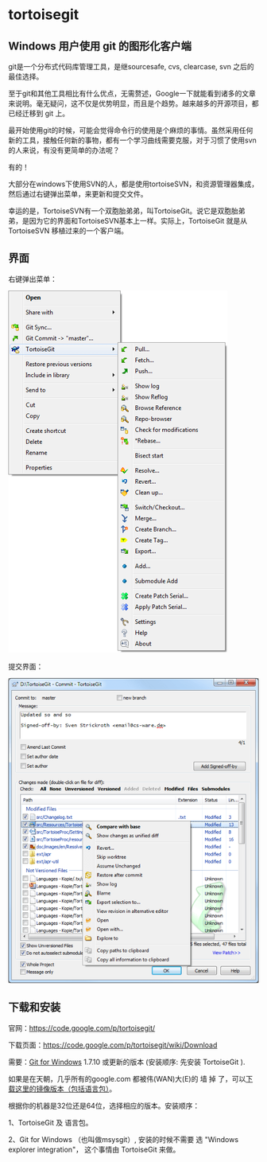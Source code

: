 # tortoisegit #

## Windows 用户使用 git 的图形化客户端 ##

git是一个分布式代码库管理工具，是继sourcesafe, cvs, clearcase, svn 之后的最佳选择。

至于git和其他工具相比有什么优点，无需赘述，Google一下就能看到诸多的文章来说明。毫无疑问，这不仅是优势明显，而且是个趋势。越来越多的开源项目，都已经迁移到 git 上。

最开始使用git的时候，可能会觉得命令行的使用是个麻烦的事情。虽然采用任何新的工具，接触任何新的事物，都有一个学习曲线需要克服，对于习惯了使用svn的人来说，有没有更简单的办法呢？

有的！

大部分在windows下使用SVN的人，都是使用tortoiseSVN，和资源管理器集成，然后通过右键弹出菜单，来更新和提交文件。

幸运的是，TortoiseSVN有一个双胞胎弟弟，叫TortoiseGit。说它是双胞胎弟弟，是因为它的界面和TortoiseSVN基本上一样。实际上，TortoiseGit 就是从 TortoiseSVN 移植过来的一个客户端。

## 界面 ##

右键弹出菜单：

![Git Menu](img/git-menu.png)

提交界面：

![Git Commit](img/git-commit.png)

## 下载和安装 ##

官网：https://code.google.com/p/tortoisegit/

下载页面：https://code.google.com/p/tortoisegit/wiki/Download

需要：[Git for Windows](http://msysgit.github.io/) 1.7.10 或更新的版本 (安装顺序: 先安装 TortoiseGit ).

如果是在天朝，几乎所有的google.com 都被伟(WAN)大(E)的 墙 掉 了，可以[下载这里的镜像版本（包括语言包）](windows/)。

根据你的机器是32位还是64位，选择相应的版本。安装顺序：

1、TortoiseGit 及 语言包。

2、Git for Windows （也叫做msysgit）, 安装的时候不需要 选 "Windows explorer integration"， 这个事情由 TortoiseGit 来做。

 




